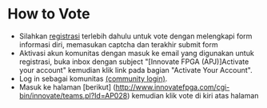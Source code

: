 # How to Vote

* Silahkan [registrasi](http://www.innovatefpga.com/ap/user_register.html) terlebih dahulu untuk vote dengan melengkapi form informasi diri, memasukan captcha dan terakhir submit form	
* Aktivasi akun komunitas dengan masuk ke email yang digunakan untuk registrasi, buka inbox dengan subject "[Innovate FPGA (APJ)]Activate your account" kemudian klik link pada bagian "Activate Your Account".
* Log in sebagai komunitas [(community login)](http://www.innovatefpga.com/cgi-bin/innovate/login.pl?Code=AP). 
* Masuk ke halaman [berikut] (http://www.innovatefpga.com/cgi-bin/innovate/teams.pl?Id=AP028) kemudian klik vote di kiri atas halaman
	
